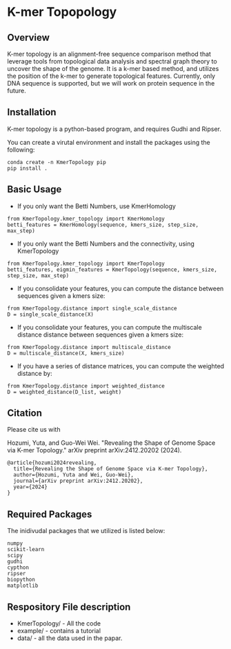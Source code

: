 # K-mer Topopology

## Overview
K-mer topology is an alignment-free sequence comparison method that leverage tools from topological data analysis and spectral graph theory to uncover the shape of the genome. It is a k-mer based method, and utilizes the position of the k-mer to generate topological features. Currently, only DNA sequence is supported, but we will work on protein sequence in the future.

## Installation
K-mer topology is a python-based program, and requires Gudhi and Ripser. 

You can create a virutal environment and install the packages using the following:
```
conda create -n KmerTopology pip
pip install .
```




## Basic Usage
* If you only want the Betti Numbers, use KmerHomology
```
from KmerTopology.kmer_topology import KmerHomology
betti_features = KmerHomology(sequence, kmers_size, step_size, max_step)
```

* If you only want the Betti Numbers and the connectivity, using KmerTopology
```
from KmerTopology.kmer_topology import KmerTopology
betti_features, eigmin_features = KmerTopology(sequence, kmers_size, step_size, max_step)
```

* If you consolidate your features, you can compute the distance between sequences given a kmers size:
```
from KmerTopology.distance import single_scale_distance
D = single_scale_distance(X)
```

* If you consolidate your features, you can compute the multiscale distance distance between sequences given a kmers size:
```
from KmerTopology.distance import multiscale_distance
D = multiscale_distance(X, kmers_size)
```

* If you have a series of distance matrices, you can compute the weighted distance by:
```
from KmerTopology.distance import weighted_distance
D = weighted_distance(D_list, weight)
```


## Citation
Please cite us with

Hozumi, Yuta, and Guo-Wei Wei. "Revealing the Shape of Genome Space via K-mer Topology." arXiv preprint arXiv:2412.20202 (2024).

```
@article{hozumi2024revealing,
  title={Revealing the Shape of Genome Space via K-mer Topology},
  author={Hozumi, Yuta and Wei, Guo-Wei},
  journal={arXiv preprint arXiv:2412.20202},
  year={2024}
}
```



## Required Packages
The inidivudal packages that we utilized is listed below:
```
numpy
scikit-learn
scipy
gudhi
cypthon
ripser
biopython
matplotlib
```

## Respository File description
* KmerTopology/ - All the code
* example/ - contains a tutorial
* data/ - all the data used in the papar.